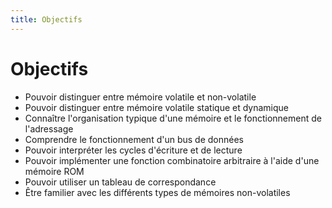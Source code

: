 ```yaml
---
title: Objectifs
---
```

# Objectifs

-   Pouvoir distinguer entre mémoire volatile et non-volatile
-   Pouvoir distinguer entre mémoire volatile statique et dynamique
-   Connaître l'organisation typique d'une mémoire et le fonctionnement
    de l'adressage
-   Comprendre le fonctionnement d'un bus de données
-   Pouvoir interpréter les cycles d'écriture et de lecture
-   Pouvoir implémenter une fonction combinatoire arbitraire à l'aide d'une
    mémoire ROM
-   Pouvoir utiliser un tableau de correspondance
-   Être familier avec les différents types de mémoires non-volatiles
